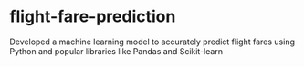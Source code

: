 # flight-fare-prediction
 Developed a machine learning model to accurately predict flight fares using Python and popular  libraries like Pandas and Scikit-learn
